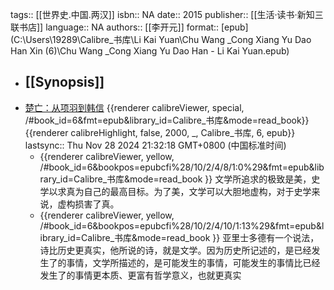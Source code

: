 tags:: [[世界史.中国.两汉]]
isbn:: NA
date:: 2015
publisher:: [[生活·读书·新知三联书店]]
language:: NA
authors:: [[李开元]]
format:: [epub](C:\Users\19289\Calibre_书库\Li Kai Yuan\Chu Wang _Cong Xiang Yu Dao Han Xin (6)\Chu Wang _Cong Xiang Yu Dao Han - Li Kai Yuan.epub)

- [[Synopsis]]
	-
- [楚亡：从项羽到韩信](calibre://show-book/Calibre_书库/6)  {{renderer calibreViewer, special, /#book_id=6&fmt=epub&library_id=Calibre_书库&mode=read_book}} {{renderer calibreHighlight, false, 2000, _, Calibre_书库, 6, epub}}
  lastsync:: Thu Nov 28 2024 21:32:18 GMT+0800 (中国标准时间)
	- {{renderer calibreViewer, yellow, /#book_id=6&bookpos=epubcfi%28/10/2/4/8/1:0%29&fmt=epub&library_id=Calibre_书库&mode=read_book }} 文学所追求的极致是美，史学以求真为自己的最高目标。为了美，文学可以大胆地虚构，对于史学来说，虚构损害了真。
	- {{renderer calibreViewer, yellow, /#book_id=6&bookpos=epubcfi%28/10/2/4/10/1:13%29&fmt=epub&library_id=Calibre_书库&mode=read_book }} 亚里士多德有一个说法，诗比历史更真实，他所说的诗，就是文学。因为历史所记述的，是已经发生了的事情，文学所描述的，是可能发生的事情，可能发生的事情比已经发生了的事情更本质、更富有哲学意义，也就更真实